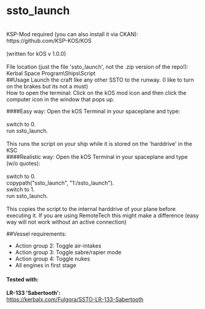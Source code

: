 # ssto_launch
<br />
KSP-Mod required (you can also install it via CKAN):<br />
https://github.com/KSP-KOS/KOS<br />
<br />
(written for kOS v 1.0.0)
<br />
<br />
File location (just the file 'ssto_launch', not the .zip version of the repo!):<br />
Kerbal Space Program\Ships\Script
<br />
##Usage
Launch the craft like any other SSTO to the runway. (I like to turn on the brakes but its not a must)<br/>
How to open the terminal: Click on the kOS mod icon and then click the computer icon in the window that pops up.

####Easy way:
Open the kOS Terminal in your spaceplane and type:
<br />
<br />
switch to 0.<br />
run ssto_launch.<br />
<br />
This runs the script on your ship while it is stored on the 'harddrive' in the KSC
<br />
####Realistic way:
Open the kOS Terminal in your spaceplane and type (w/o quotes):
<br />
<br />
switch to 0.<br />
copypath("ssto_launch", "1:/ssto_launch").<br />
switch to 1.<br />
run ssto_launch.<br />
<br />
This copies the script to the internal harddrive of your plane before executing it.
If you are using RemoteTech this might make a difference (easy way will not work without an active connection)

##Vessel requirements:
- Action group 2: Toggle air-intakes
- Action group 3: Toggle sabre/rapier mode
- Action group 4: Toggle nukes
- All engines in first stage

#### Tested with:

**LR-133 'Sabertooth':**<br/>
    https://kerbalx.com/Fulgora/SSTO-LR-133-Sabertooth<br/>
